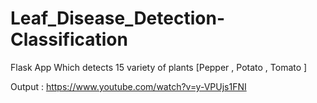 # Leaf_Disease_Detection-Classification
Flask App Which detects 15 variety of plants [Pepper , Potato , Tomato ]


Output : https://www.youtube.com/watch?v=y-VPUjs1FNI
